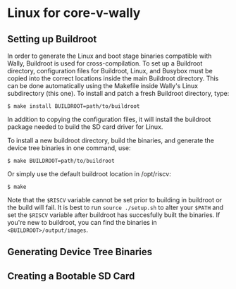# Linux for core-v-wally

## Setting up Buildroot

In order to generate the Linux and boot stage binaries compatible with Wally, Buildroot is used for cross-compilation. To set up a Buildroot directory, configuration files for Buildroot, Linux, and Busybox must be copied into the correct locations inside the main Buildroot directory. This can be done automatically using the Makefile inside Wally's Linux subdirectory (this one). To install and patch a fresh Buildroot directory, type:

    $ make install BUILDROOT=path/to/buildroot

In addition to copying the configuration files, it will install the buildroot package needed to build the SD card driver for Linux.

To install a new buildroot directory, build the binaries, and generate the device tree binaries in one command, use:
    
    $ make BUILDROOT=path/to/buildroot
    
Or simply use the default buildroot location in /opt/riscv:
    
    $ make
    
Note that the `$RISCV` variable cannot be set prior to building in buildroot or the build will fail. It is best to run `source ./setup.sh` to alter your `$PATH` and set the `$RISCV` variable after buildroot has succesfully built the binaries. If you're new to buildroot, you can find the binaries in `<BUILDROOT>/output/images`.

## Generating Device Tree Binaries


## Creating a Bootable SD Card


